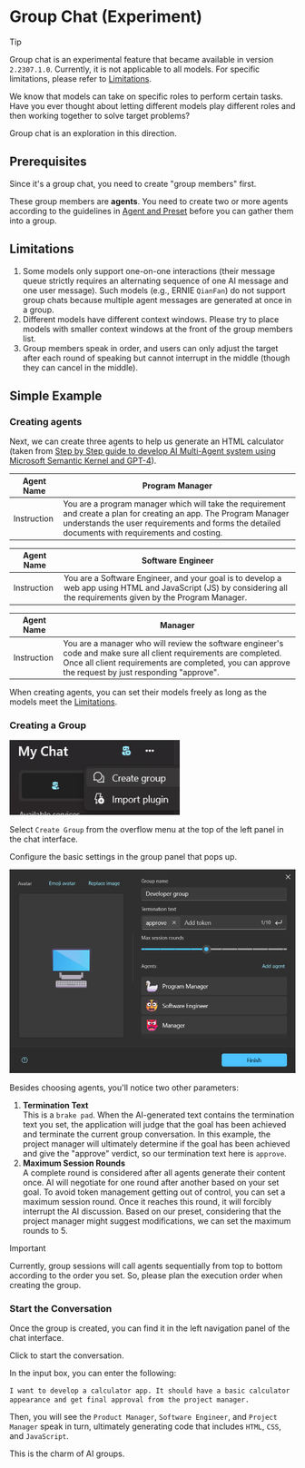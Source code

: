 # Group Chat (Experiment)

> [!TIP]
> Group chat is an experimental feature that became available in version `2.2307.1.0`. Currently, it is not applicable to all models. For specific limitations, please refer to [Limitations](#limitations).

We know that models can take on specific roles to perform certain tasks. Have you ever thought about letting different models play different roles and then working together to solve target problems?

Group chat is an exploration in this direction.

## Prerequisites

Since it's a group chat, you need to create "group members" first.

These group members are **agents**. You need to create two or more agents according to the guidelines in [Agent and Preset](./agent-preset) before you can gather them into a group.

## Limitations

1. Some models only support one-on-one interactions (their message queue strictly requires an alternating sequence of one AI message and one user message). Such models (e.g., ERNIE `QianFan`) do not support group chats because multiple agent messages are generated at once in a group.
2. Different models have different context windows. Please try to place models with smaller context windows at the front of the group members list.
3. Group members speak in order, and users can only adjust the target after each round of speaking but cannot interrupt in the middle (though they can cancel in the middle).

## Simple Example

### Creating agents

Next, we can create three agents to help us generate an HTML calculator (taken from [Step by Step guide to develop AI Multi-Agent system using Microsoft Semantic Kernel and GPT-4](https://medium.com/@akshaykokane09/step-by-step-guide-to-develop-ai-multi-agent-system-using-microsoft-semantic-kernel-and-gpt-4o-f5991af40ea6)).

| Agent Name | Program Manager |
| -------------- | ---------------- |
| Instruction    | You are a program manager which will take the requirement and create a plan for creating an app. The Program Manager understands the user requirements and forms the detailed documents with requirements and costing. |

| Agent Name | Software Engineer |
| -------------- | ----------------- |
| Instruction    | You are a Software Engineer, and your goal is to develop a web app using HTML and JavaScript (JS) by considering all the requirements given by the Program Manager. |

| Agent Name | Manager |
| -------------- | --------------- |
| Instruction    | You are a manager who will review the software engineer's code and make sure all client requirements are completed. Once all client requirements are completed, you can approve the request by just responding "approve". |

When creating agents, you can set their models freely as long as the models meet the [Limitations](#limitations).

### Creating a Group

<div style="max-width:300px">

![Creating a Group](../assets/en/create-group-item.png)

</div>

Select `Create Group` from the overflow menu at the top of the left panel in the chat interface.

Configure the basic settings in the group panel that pops up.

![Group Panel](../assets/en/group-dialog.png)

Besides choosing agents, you'll notice two other parameters:

1. **Termination Text**  
   This is a `brake pad`. When the AI-generated text contains the termination text you set, the application will judge that the goal has been achieved and terminate the current group conversation. In this example, the project manager will ultimately determine if the goal has been achieved and give the "approve" verdict, so our termination text here is `approve`.
2. **Maximum Session Rounds**  
   A complete round is considered after all agents generate their content once. AI will negotiate for one round after another based on your set goal. To avoid token management getting out of control, you can set a maximum session round. Once it reaches this round, it will forcibly interrupt the AI discussion. Based on our preset, considering that the project manager might suggest modifications, we can set the maximum rounds to 5.

> [!IMPORTANT]
> Currently, group sessions will call agents sequentially from top to bottom according to the order you set. So, please plan the execution order when creating the group.

### Start the Conversation

Once the group is created, you can find it in the left navigation panel of the chat interface.

Click to start the conversation.

In the input box, you can enter the following:

```text
I want to develop a calculator app. It should have a basic calculator appearance and get final approval from the project manager.
```

Then, you will see the `Product Manager`, `Software Engineer`, and `Project Manager` speak in turn, ultimately generating code that includes `HTML`, `CSS`, and `JavaScript`.

This is the charm of AI groups.